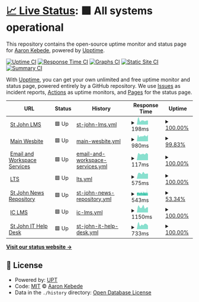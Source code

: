 # [📈 Live Status](https://sys.stjohn.edu.et): <!--live status--> **🟩 All systems operational**

This repository contains the open-source uptime monitor and status page for [Aaron Kebede](www.kebede.org), powered by [Upptime](https://github.com/upptime/upptime).

[![Uptime CI](https://github.com/aaronkebede/s/workflows/Uptime%20CI/badge.svg)](https://github.com/aaronkebede/s/actions?query=workflow%3A%22Uptime+CI%22)
[![Response Time CI](https://github.com/aaronkebede/s/workflows/Response%20Time%20CI/badge.svg)](https://github.com/aaronkebede/s/actions?query=workflow%3A%22Response+Time+CI%22)
[![Graphs CI](https://github.com/aaronkebede/s/workflows/Graphs%20CI/badge.svg)](https://github.com/aaronkebede/s/actions?query=workflow%3A%22Graphs+CI%22)
[![Static Site CI](https://github.com/aaronkebede/s/workflows/Static%20Site%20CI/badge.svg)](https://github.com/aaronkebede/s/actions?query=workflow%3A%22Static+Site+CI%22)
[![Summary CI](https://github.com/aaronkebede/s/workflows/Summary%20CI/badge.svg)](https://github.com/aaronkebede/s/actions?query=workflow%3A%22Summary+CI%22)

With [Upptime](https://upptime.js.org), you can get your own unlimited and free uptime monitor and status page, powered entirely by a GitHub repository. We use [Issues](https://github.com/aaronkebede/s/issues) as incident reports, [Actions](https://github.com/aaronkebede/s/actions) as uptime monitors, and [Pages](https://sys.stjohn.edu.et) for the status page.

<!--start: status pages-->
<!-- This summary is generated by Upptime (https://github.com/upptime/upptime) -->
<!-- Do not edit this manually, your changes will be overwritten -->
<!-- prettier-ignore -->
| URL | Status | History | Response Time | Uptime |
| --- | ------ | ------- | ------------- | ------ |
| <img alt="" src="https://icons.duckduckgo.com/ip3/classroom.google.com.ico" height="13"> [St John LMS](https://classroom.google.com/a/stjohn.edu.et) | 🟩 Up | [st-john-lms.yml](https://github.com/aaronkebede/sj-status/commits/HEAD/history/st-john-lms.yml) | <details><summary><img alt="Response time graph" src="./graphs/st-john-lms/response-time-week.png" height="20"> 198ms</summary><br><a href="https://sys.stjohn.edu.et/history/st-john-lms"><img alt="Response time 3363" src="https://img.shields.io/endpoint?url=https%3A%2F%2Fraw.githubusercontent.com%2Faaronkebede%2Fsj-status%2FHEAD%2Fapi%2Fst-john-lms%2Fresponse-time.json"></a><br><a href="https://sys.stjohn.edu.et/history/st-john-lms"><img alt="24-hour response time 191" src="https://img.shields.io/endpoint?url=https%3A%2F%2Fraw.githubusercontent.com%2Faaronkebede%2Fsj-status%2FHEAD%2Fapi%2Fst-john-lms%2Fresponse-time-day.json"></a><br><a href="https://sys.stjohn.edu.et/history/st-john-lms"><img alt="7-day response time 198" src="https://img.shields.io/endpoint?url=https%3A%2F%2Fraw.githubusercontent.com%2Faaronkebede%2Fsj-status%2FHEAD%2Fapi%2Fst-john-lms%2Fresponse-time-week.json"></a><br><a href="https://sys.stjohn.edu.et/history/st-john-lms"><img alt="30-day response time 200" src="https://img.shields.io/endpoint?url=https%3A%2F%2Fraw.githubusercontent.com%2Faaronkebede%2Fsj-status%2FHEAD%2Fapi%2Fst-john-lms%2Fresponse-time-month.json"></a><br><a href="https://sys.stjohn.edu.et/history/st-john-lms"><img alt="1-year response time 3363" src="https://img.shields.io/endpoint?url=https%3A%2F%2Fraw.githubusercontent.com%2Faaronkebede%2Fsj-status%2FHEAD%2Fapi%2Fst-john-lms%2Fresponse-time-year.json"></a></details> | <details><summary><a href="https://sys.stjohn.edu.et/history/st-john-lms">100.00%</a></summary><a href="https://sys.stjohn.edu.et/history/st-john-lms"><img alt="All-time uptime 99.43%" src="https://img.shields.io/endpoint?url=https%3A%2F%2Fraw.githubusercontent.com%2Faaronkebede%2Fsj-status%2FHEAD%2Fapi%2Fst-john-lms%2Fuptime.json"></a><br><a href="https://sys.stjohn.edu.et/history/st-john-lms"><img alt="24-hour uptime 100.00%" src="https://img.shields.io/endpoint?url=https%3A%2F%2Fraw.githubusercontent.com%2Faaronkebede%2Fsj-status%2FHEAD%2Fapi%2Fst-john-lms%2Fuptime-day.json"></a><br><a href="https://sys.stjohn.edu.et/history/st-john-lms"><img alt="7-day uptime 100.00%" src="https://img.shields.io/endpoint?url=https%3A%2F%2Fraw.githubusercontent.com%2Faaronkebede%2Fsj-status%2FHEAD%2Fapi%2Fst-john-lms%2Fuptime-week.json"></a><br><a href="https://sys.stjohn.edu.et/history/st-john-lms"><img alt="30-day uptime 100.00%" src="https://img.shields.io/endpoint?url=https%3A%2F%2Fraw.githubusercontent.com%2Faaronkebede%2Fsj-status%2FHEAD%2Fapi%2Fst-john-lms%2Fuptime-month.json"></a><br><a href="https://sys.stjohn.edu.et/history/st-john-lms"><img alt="1-year uptime 99.43%" src="https://img.shields.io/endpoint?url=https%3A%2F%2Fraw.githubusercontent.com%2Faaronkebede%2Fsj-status%2FHEAD%2Fapi%2Fst-john-lms%2Fuptime-year.json"></a></details>
| <img alt="" src="https://icons.duckduckgo.com/ip3/stjohn.edu.et.ico" height="13"> [Main Wesbite](https://stjohn.edu.et) | 🟩 Up | [main-wesbite.yml](https://github.com/aaronkebede/sj-status/commits/HEAD/history/main-wesbite.yml) | <details><summary><img alt="Response time graph" src="./graphs/main-wesbite/response-time-week.png" height="20"> 980ms</summary><br><a href="https://sys.stjohn.edu.et/history/main-wesbite"><img alt="Response time 766" src="https://img.shields.io/endpoint?url=https%3A%2F%2Fraw.githubusercontent.com%2Faaronkebede%2Fsj-status%2FHEAD%2Fapi%2Fmain-wesbite%2Fresponse-time.json"></a><br><a href="https://sys.stjohn.edu.et/history/main-wesbite"><img alt="24-hour response time 1213" src="https://img.shields.io/endpoint?url=https%3A%2F%2Fraw.githubusercontent.com%2Faaronkebede%2Fsj-status%2FHEAD%2Fapi%2Fmain-wesbite%2Fresponse-time-day.json"></a><br><a href="https://sys.stjohn.edu.et/history/main-wesbite"><img alt="7-day response time 980" src="https://img.shields.io/endpoint?url=https%3A%2F%2Fraw.githubusercontent.com%2Faaronkebede%2Fsj-status%2FHEAD%2Fapi%2Fmain-wesbite%2Fresponse-time-week.json"></a><br><a href="https://sys.stjohn.edu.et/history/main-wesbite"><img alt="30-day response time 1041" src="https://img.shields.io/endpoint?url=https%3A%2F%2Fraw.githubusercontent.com%2Faaronkebede%2Fsj-status%2FHEAD%2Fapi%2Fmain-wesbite%2Fresponse-time-month.json"></a><br><a href="https://sys.stjohn.edu.et/history/main-wesbite"><img alt="1-year response time 766" src="https://img.shields.io/endpoint?url=https%3A%2F%2Fraw.githubusercontent.com%2Faaronkebede%2Fsj-status%2FHEAD%2Fapi%2Fmain-wesbite%2Fresponse-time-year.json"></a></details> | <details><summary><a href="https://sys.stjohn.edu.et/history/main-wesbite">99.83%</a></summary><a href="https://sys.stjohn.edu.et/history/main-wesbite"><img alt="All-time uptime 99.85%" src="https://img.shields.io/endpoint?url=https%3A%2F%2Fraw.githubusercontent.com%2Faaronkebede%2Fsj-status%2FHEAD%2Fapi%2Fmain-wesbite%2Fuptime.json"></a><br><a href="https://sys.stjohn.edu.et/history/main-wesbite"><img alt="24-hour uptime 100.00%" src="https://img.shields.io/endpoint?url=https%3A%2F%2Fraw.githubusercontent.com%2Faaronkebede%2Fsj-status%2FHEAD%2Fapi%2Fmain-wesbite%2Fuptime-day.json"></a><br><a href="https://sys.stjohn.edu.et/history/main-wesbite"><img alt="7-day uptime 99.83%" src="https://img.shields.io/endpoint?url=https%3A%2F%2Fraw.githubusercontent.com%2Faaronkebede%2Fsj-status%2FHEAD%2Fapi%2Fmain-wesbite%2Fuptime-week.json"></a><br><a href="https://sys.stjohn.edu.et/history/main-wesbite"><img alt="30-day uptime 99.51%" src="https://img.shields.io/endpoint?url=https%3A%2F%2Fraw.githubusercontent.com%2Faaronkebede%2Fsj-status%2FHEAD%2Fapi%2Fmain-wesbite%2Fuptime-month.json"></a><br><a href="https://sys.stjohn.edu.et/history/main-wesbite"><img alt="1-year uptime 99.85%" src="https://img.shields.io/endpoint?url=https%3A%2F%2Fraw.githubusercontent.com%2Faaronkebede%2Fsj-status%2FHEAD%2Fapi%2Fmain-wesbite%2Fuptime-year.json"></a></details>
| <img alt="" src="https://icons.duckduckgo.com/ip3/mail.google.com.ico" height="13"> [Email and Workspace Services](https://mail.google.com/a/stjohn.edu.et) | 🟩 Up | [email-and-workspace-services.yml](https://github.com/aaronkebede/sj-status/commits/HEAD/history/email-and-workspace-services.yml) | <details><summary><img alt="Response time graph" src="./graphs/email-and-workspace-services/response-time-week.png" height="20"> 117ms</summary><br><a href="https://sys.stjohn.edu.et/history/email-and-workspace-services"><img alt="Response time 3228" src="https://img.shields.io/endpoint?url=https%3A%2F%2Fraw.githubusercontent.com%2Faaronkebede%2Fsj-status%2FHEAD%2Fapi%2Femail-and-workspace-services%2Fresponse-time.json"></a><br><a href="https://sys.stjohn.edu.et/history/email-and-workspace-services"><img alt="24-hour response time 109" src="https://img.shields.io/endpoint?url=https%3A%2F%2Fraw.githubusercontent.com%2Faaronkebede%2Fsj-status%2FHEAD%2Fapi%2Femail-and-workspace-services%2Fresponse-time-day.json"></a><br><a href="https://sys.stjohn.edu.et/history/email-and-workspace-services"><img alt="7-day response time 117" src="https://img.shields.io/endpoint?url=https%3A%2F%2Fraw.githubusercontent.com%2Faaronkebede%2Fsj-status%2FHEAD%2Fapi%2Femail-and-workspace-services%2Fresponse-time-week.json"></a><br><a href="https://sys.stjohn.edu.et/history/email-and-workspace-services"><img alt="30-day response time 120" src="https://img.shields.io/endpoint?url=https%3A%2F%2Fraw.githubusercontent.com%2Faaronkebede%2Fsj-status%2FHEAD%2Fapi%2Femail-and-workspace-services%2Fresponse-time-month.json"></a><br><a href="https://sys.stjohn.edu.et/history/email-and-workspace-services"><img alt="1-year response time 3228" src="https://img.shields.io/endpoint?url=https%3A%2F%2Fraw.githubusercontent.com%2Faaronkebede%2Fsj-status%2FHEAD%2Fapi%2Femail-and-workspace-services%2Fresponse-time-year.json"></a></details> | <details><summary><a href="https://sys.stjohn.edu.et/history/email-and-workspace-services">100.00%</a></summary><a href="https://sys.stjohn.edu.et/history/email-and-workspace-services"><img alt="All-time uptime 99.43%" src="https://img.shields.io/endpoint?url=https%3A%2F%2Fraw.githubusercontent.com%2Faaronkebede%2Fsj-status%2FHEAD%2Fapi%2Femail-and-workspace-services%2Fuptime.json"></a><br><a href="https://sys.stjohn.edu.et/history/email-and-workspace-services"><img alt="24-hour uptime 100.00%" src="https://img.shields.io/endpoint?url=https%3A%2F%2Fraw.githubusercontent.com%2Faaronkebede%2Fsj-status%2FHEAD%2Fapi%2Femail-and-workspace-services%2Fuptime-day.json"></a><br><a href="https://sys.stjohn.edu.et/history/email-and-workspace-services"><img alt="7-day uptime 100.00%" src="https://img.shields.io/endpoint?url=https%3A%2F%2Fraw.githubusercontent.com%2Faaronkebede%2Fsj-status%2FHEAD%2Fapi%2Femail-and-workspace-services%2Fuptime-week.json"></a><br><a href="https://sys.stjohn.edu.et/history/email-and-workspace-services"><img alt="30-day uptime 100.00%" src="https://img.shields.io/endpoint?url=https%3A%2F%2Fraw.githubusercontent.com%2Faaronkebede%2Fsj-status%2FHEAD%2Fapi%2Femail-and-workspace-services%2Fuptime-month.json"></a><br><a href="https://sys.stjohn.edu.et/history/email-and-workspace-services"><img alt="1-year uptime 99.43%" src="https://img.shields.io/endpoint?url=https%3A%2F%2Fraw.githubusercontent.com%2Faaronkebede%2Fsj-status%2FHEAD%2Fapi%2Femail-and-workspace-services%2Fuptime-year.json"></a></details>
| <img alt="" src="https://icons.duckduckgo.com/ip3/lts.stjohn.edu.et.ico" height="13"> [LTS](https://lts.stjohn.edu.et) | 🟩 Up | [lts.yml](https://github.com/aaronkebede/sj-status/commits/HEAD/history/lts.yml) | <details><summary><img alt="Response time graph" src="./graphs/lts/response-time-week.png" height="20"> 575ms</summary><br><a href="https://sys.stjohn.edu.et/history/lts"><img alt="Response time 634" src="https://img.shields.io/endpoint?url=https%3A%2F%2Fraw.githubusercontent.com%2Faaronkebede%2Fsj-status%2FHEAD%2Fapi%2Flts%2Fresponse-time.json"></a><br><a href="https://sys.stjohn.edu.et/history/lts"><img alt="24-hour response time 546" src="https://img.shields.io/endpoint?url=https%3A%2F%2Fraw.githubusercontent.com%2Faaronkebede%2Fsj-status%2FHEAD%2Fapi%2Flts%2Fresponse-time-day.json"></a><br><a href="https://sys.stjohn.edu.et/history/lts"><img alt="7-day response time 575" src="https://img.shields.io/endpoint?url=https%3A%2F%2Fraw.githubusercontent.com%2Faaronkebede%2Fsj-status%2FHEAD%2Fapi%2Flts%2Fresponse-time-week.json"></a><br><a href="https://sys.stjohn.edu.et/history/lts"><img alt="30-day response time 571" src="https://img.shields.io/endpoint?url=https%3A%2F%2Fraw.githubusercontent.com%2Faaronkebede%2Fsj-status%2FHEAD%2Fapi%2Flts%2Fresponse-time-month.json"></a><br><a href="https://sys.stjohn.edu.et/history/lts"><img alt="1-year response time 634" src="https://img.shields.io/endpoint?url=https%3A%2F%2Fraw.githubusercontent.com%2Faaronkebede%2Fsj-status%2FHEAD%2Fapi%2Flts%2Fresponse-time-year.json"></a></details> | <details><summary><a href="https://sys.stjohn.edu.et/history/lts">100.00%</a></summary><a href="https://sys.stjohn.edu.et/history/lts"><img alt="All-time uptime 99.94%" src="https://img.shields.io/endpoint?url=https%3A%2F%2Fraw.githubusercontent.com%2Faaronkebede%2Fsj-status%2FHEAD%2Fapi%2Flts%2Fuptime.json"></a><br><a href="https://sys.stjohn.edu.et/history/lts"><img alt="24-hour uptime 100.00%" src="https://img.shields.io/endpoint?url=https%3A%2F%2Fraw.githubusercontent.com%2Faaronkebede%2Fsj-status%2FHEAD%2Fapi%2Flts%2Fuptime-day.json"></a><br><a href="https://sys.stjohn.edu.et/history/lts"><img alt="7-day uptime 100.00%" src="https://img.shields.io/endpoint?url=https%3A%2F%2Fraw.githubusercontent.com%2Faaronkebede%2Fsj-status%2FHEAD%2Fapi%2Flts%2Fuptime-week.json"></a><br><a href="https://sys.stjohn.edu.et/history/lts"><img alt="30-day uptime 100.00%" src="https://img.shields.io/endpoint?url=https%3A%2F%2Fraw.githubusercontent.com%2Faaronkebede%2Fsj-status%2FHEAD%2Fapi%2Flts%2Fuptime-month.json"></a><br><a href="https://sys.stjohn.edu.et/history/lts"><img alt="1-year uptime 99.94%" src="https://img.shields.io/endpoint?url=https%3A%2F%2Fraw.githubusercontent.com%2Faaronkebede%2Fsj-status%2FHEAD%2Fapi%2Flts%2Fuptime-year.json"></a></details>
| <img alt="" src="https://icons.duckduckgo.com/ip3/news.stjohn.edu.et.ico" height="13"> [St John News Repository](https://news.stjohn.edu.et) | 🟩 Up | [st-john-news-repository.yml](https://github.com/aaronkebede/sj-status/commits/HEAD/history/st-john-news-repository.yml) | <details><summary><img alt="Response time graph" src="./graphs/st-john-news-repository/response-time-week.png" height="20"> 543ms</summary><br><a href="https://sys.stjohn.edu.et/history/st-john-news-repository"><img alt="Response time 542" src="https://img.shields.io/endpoint?url=https%3A%2F%2Fraw.githubusercontent.com%2Faaronkebede%2Fsj-status%2FHEAD%2Fapi%2Fst-john-news-repository%2Fresponse-time.json"></a><br><a href="https://sys.stjohn.edu.et/history/st-john-news-repository"><img alt="24-hour response time 509" src="https://img.shields.io/endpoint?url=https%3A%2F%2Fraw.githubusercontent.com%2Faaronkebede%2Fsj-status%2FHEAD%2Fapi%2Fst-john-news-repository%2Fresponse-time-day.json"></a><br><a href="https://sys.stjohn.edu.et/history/st-john-news-repository"><img alt="7-day response time 543" src="https://img.shields.io/endpoint?url=https%3A%2F%2Fraw.githubusercontent.com%2Faaronkebede%2Fsj-status%2FHEAD%2Fapi%2Fst-john-news-repository%2Fresponse-time-week.json"></a><br><a href="https://sys.stjohn.edu.et/history/st-john-news-repository"><img alt="30-day response time 553" src="https://img.shields.io/endpoint?url=https%3A%2F%2Fraw.githubusercontent.com%2Faaronkebede%2Fsj-status%2FHEAD%2Fapi%2Fst-john-news-repository%2Fresponse-time-month.json"></a><br><a href="https://sys.stjohn.edu.et/history/st-john-news-repository"><img alt="1-year response time 542" src="https://img.shields.io/endpoint?url=https%3A%2F%2Fraw.githubusercontent.com%2Faaronkebede%2Fsj-status%2FHEAD%2Fapi%2Fst-john-news-repository%2Fresponse-time-year.json"></a></details> | <details><summary><a href="https://sys.stjohn.edu.et/history/st-john-news-repository">53.34%</a></summary><a href="https://sys.stjohn.edu.et/history/st-john-news-repository"><img alt="All-time uptime 98.89%" src="https://img.shields.io/endpoint?url=https%3A%2F%2Fraw.githubusercontent.com%2Faaronkebede%2Fsj-status%2FHEAD%2Fapi%2Fst-john-news-repository%2Fuptime.json"></a><br><a href="https://sys.stjohn.edu.et/history/st-john-news-repository"><img alt="24-hour uptime 28.12%" src="https://img.shields.io/endpoint?url=https%3A%2F%2Fraw.githubusercontent.com%2Faaronkebede%2Fsj-status%2FHEAD%2Fapi%2Fst-john-news-repository%2Fuptime-day.json"></a><br><a href="https://sys.stjohn.edu.et/history/st-john-news-repository"><img alt="7-day uptime 53.34%" src="https://img.shields.io/endpoint?url=https%3A%2F%2Fraw.githubusercontent.com%2Faaronkebede%2Fsj-status%2FHEAD%2Fapi%2Fst-john-news-repository%2Fuptime-week.json"></a><br><a href="https://sys.stjohn.edu.et/history/st-john-news-repository"><img alt="30-day uptime 86.90%" src="https://img.shields.io/endpoint?url=https%3A%2F%2Fraw.githubusercontent.com%2Faaronkebede%2Fsj-status%2FHEAD%2Fapi%2Fst-john-news-repository%2Fuptime-month.json"></a><br><a href="https://sys.stjohn.edu.et/history/st-john-news-repository"><img alt="1-year uptime 98.89%" src="https://img.shields.io/endpoint?url=https%3A%2F%2Fraw.githubusercontent.com%2Faaronkebede%2Fsj-status%2FHEAD%2Fapi%2Fst-john-news-repository%2Fuptime-year.json"></a></details>
| <img alt="" src="https://icons.duckduckgo.com/ip3/interactclub.stjohn.edu.et.ico" height="13"> [IC LMS](https://interactclub.stjohn.edu.et) | 🟩 Up | [ic-lms.yml](https://github.com/aaronkebede/sj-status/commits/HEAD/history/ic-lms.yml) | <details><summary><img alt="Response time graph" src="./graphs/ic-lms/response-time-week.png" height="20"> 1150ms</summary><br><a href="https://sys.stjohn.edu.et/history/ic-lms"><img alt="Response time 1298" src="https://img.shields.io/endpoint?url=https%3A%2F%2Fraw.githubusercontent.com%2Faaronkebede%2Fsj-status%2FHEAD%2Fapi%2Fic-lms%2Fresponse-time.json"></a><br><a href="https://sys.stjohn.edu.et/history/ic-lms"><img alt="24-hour response time 1120" src="https://img.shields.io/endpoint?url=https%3A%2F%2Fraw.githubusercontent.com%2Faaronkebede%2Fsj-status%2FHEAD%2Fapi%2Fic-lms%2Fresponse-time-day.json"></a><br><a href="https://sys.stjohn.edu.et/history/ic-lms"><img alt="7-day response time 1150" src="https://img.shields.io/endpoint?url=https%3A%2F%2Fraw.githubusercontent.com%2Faaronkebede%2Fsj-status%2FHEAD%2Fapi%2Fic-lms%2Fresponse-time-week.json"></a><br><a href="https://sys.stjohn.edu.et/history/ic-lms"><img alt="30-day response time 1327" src="https://img.shields.io/endpoint?url=https%3A%2F%2Fraw.githubusercontent.com%2Faaronkebede%2Fsj-status%2FHEAD%2Fapi%2Fic-lms%2Fresponse-time-month.json"></a><br><a href="https://sys.stjohn.edu.et/history/ic-lms"><img alt="1-year response time 1298" src="https://img.shields.io/endpoint?url=https%3A%2F%2Fraw.githubusercontent.com%2Faaronkebede%2Fsj-status%2FHEAD%2Fapi%2Fic-lms%2Fresponse-time-year.json"></a></details> | <details><summary><a href="https://sys.stjohn.edu.et/history/ic-lms">100.00%</a></summary><a href="https://sys.stjohn.edu.et/history/ic-lms"><img alt="All-time uptime 99.93%" src="https://img.shields.io/endpoint?url=https%3A%2F%2Fraw.githubusercontent.com%2Faaronkebede%2Fsj-status%2FHEAD%2Fapi%2Fic-lms%2Fuptime.json"></a><br><a href="https://sys.stjohn.edu.et/history/ic-lms"><img alt="24-hour uptime 100.00%" src="https://img.shields.io/endpoint?url=https%3A%2F%2Fraw.githubusercontent.com%2Faaronkebede%2Fsj-status%2FHEAD%2Fapi%2Fic-lms%2Fuptime-day.json"></a><br><a href="https://sys.stjohn.edu.et/history/ic-lms"><img alt="7-day uptime 100.00%" src="https://img.shields.io/endpoint?url=https%3A%2F%2Fraw.githubusercontent.com%2Faaronkebede%2Fsj-status%2FHEAD%2Fapi%2Fic-lms%2Fuptime-week.json"></a><br><a href="https://sys.stjohn.edu.et/history/ic-lms"><img alt="30-day uptime 100.00%" src="https://img.shields.io/endpoint?url=https%3A%2F%2Fraw.githubusercontent.com%2Faaronkebede%2Fsj-status%2FHEAD%2Fapi%2Fic-lms%2Fuptime-month.json"></a><br><a href="https://sys.stjohn.edu.et/history/ic-lms"><img alt="1-year uptime 99.93%" src="https://img.shields.io/endpoint?url=https%3A%2F%2Fraw.githubusercontent.com%2Faaronkebede%2Fsj-status%2FHEAD%2Fapi%2Fic-lms%2Fuptime-year.json"></a></details>
| <img alt="" src="https://icons.duckduckgo.com/ip3/help.stjohn.edu.et.ico" height="13"> [St John IT Help Desk](https://help.stjohn.edu.et/portal/en/home) | 🟩 Up | [st-john-it-help-desk.yml](https://github.com/aaronkebede/sj-status/commits/HEAD/history/st-john-it-help-desk.yml) | <details><summary><img alt="Response time graph" src="./graphs/st-john-it-help-desk/response-time-week.png" height="20"> 733ms</summary><br><a href="https://sys.stjohn.edu.et/history/st-john-it-help-desk"><img alt="Response time 704" src="https://img.shields.io/endpoint?url=https%3A%2F%2Fraw.githubusercontent.com%2Faaronkebede%2Fsj-status%2FHEAD%2Fapi%2Fst-john-it-help-desk%2Fresponse-time.json"></a><br><a href="https://sys.stjohn.edu.et/history/st-john-it-help-desk"><img alt="24-hour response time 552" src="https://img.shields.io/endpoint?url=https%3A%2F%2Fraw.githubusercontent.com%2Faaronkebede%2Fsj-status%2FHEAD%2Fapi%2Fst-john-it-help-desk%2Fresponse-time-day.json"></a><br><a href="https://sys.stjohn.edu.et/history/st-john-it-help-desk"><img alt="7-day response time 733" src="https://img.shields.io/endpoint?url=https%3A%2F%2Fraw.githubusercontent.com%2Faaronkebede%2Fsj-status%2FHEAD%2Fapi%2Fst-john-it-help-desk%2Fresponse-time-week.json"></a><br><a href="https://sys.stjohn.edu.et/history/st-john-it-help-desk"><img alt="30-day response time 682" src="https://img.shields.io/endpoint?url=https%3A%2F%2Fraw.githubusercontent.com%2Faaronkebede%2Fsj-status%2FHEAD%2Fapi%2Fst-john-it-help-desk%2Fresponse-time-month.json"></a><br><a href="https://sys.stjohn.edu.et/history/st-john-it-help-desk"><img alt="1-year response time 704" src="https://img.shields.io/endpoint?url=https%3A%2F%2Fraw.githubusercontent.com%2Faaronkebede%2Fsj-status%2FHEAD%2Fapi%2Fst-john-it-help-desk%2Fresponse-time-year.json"></a></details> | <details><summary><a href="https://sys.stjohn.edu.et/history/st-john-it-help-desk">100.00%</a></summary><a href="https://sys.stjohn.edu.et/history/st-john-it-help-desk"><img alt="All-time uptime 99.93%" src="https://img.shields.io/endpoint?url=https%3A%2F%2Fraw.githubusercontent.com%2Faaronkebede%2Fsj-status%2FHEAD%2Fapi%2Fst-john-it-help-desk%2Fuptime.json"></a><br><a href="https://sys.stjohn.edu.et/history/st-john-it-help-desk"><img alt="24-hour uptime 100.00%" src="https://img.shields.io/endpoint?url=https%3A%2F%2Fraw.githubusercontent.com%2Faaronkebede%2Fsj-status%2FHEAD%2Fapi%2Fst-john-it-help-desk%2Fuptime-day.json"></a><br><a href="https://sys.stjohn.edu.et/history/st-john-it-help-desk"><img alt="7-day uptime 100.00%" src="https://img.shields.io/endpoint?url=https%3A%2F%2Fraw.githubusercontent.com%2Faaronkebede%2Fsj-status%2FHEAD%2Fapi%2Fst-john-it-help-desk%2Fuptime-week.json"></a><br><a href="https://sys.stjohn.edu.et/history/st-john-it-help-desk"><img alt="30-day uptime 100.00%" src="https://img.shields.io/endpoint?url=https%3A%2F%2Fraw.githubusercontent.com%2Faaronkebede%2Fsj-status%2FHEAD%2Fapi%2Fst-john-it-help-desk%2Fuptime-month.json"></a><br><a href="https://sys.stjohn.edu.et/history/st-john-it-help-desk"><img alt="1-year uptime 99.93%" src="https://img.shields.io/endpoint?url=https%3A%2F%2Fraw.githubusercontent.com%2Faaronkebede%2Fsj-status%2FHEAD%2Fapi%2Fst-john-it-help-desk%2Fuptime-year.json"></a></details>

<!--end: status pages-->

[**Visit our status website →**](https://sys.stjohn.edu.et)

## 📄 License

- Powered by: [UPT](https://github.com/aaronkebede/sj-status)
- Code: [MIT](./LICENSE) © [Aaron Kebede](www.kebede.org)
- Data in the `./history` directory: [Open Database License](https://opendatacommons.org/licenses/odbl/1-0/)
